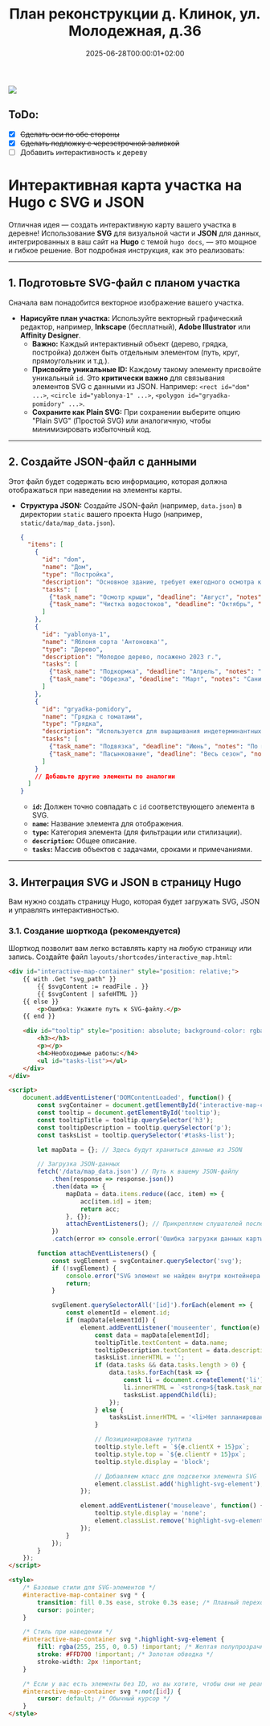 ﻿---
title: "План реконструкции д. Клинок, ул. Молодежная, д.36"
slug: klinok-mol-36
description: "План реконструкции д. Клинок, ул. Молодежная, д.36"
summary: "Мы используем блог для анонса статей или служебных заметок. Информация в них может быть не актуальной или даже не верной! Актуальную информацию смотрите в разделе «Проекты»."
date: 2025-06-28T00:00:01+02:00
lastmod: 2025-06-28T00:00:02+02:00
draft: false
weight:
toc: true
categories: []
tags: [rebuild, klinok]
contributors: [mitulka]
pinned: false
homepage: false
seo:
  title: "" # custom title (optional)
  description: "" # custom description (recommended)
  canonical: "" # custom canonical URL (optional)
  robots: "" # custom robot tags (optional)
---

![](img/klinok-mol-36.svg)

## ToDo:

- [x] ~~Сделать оси по обе стороны~~
- [x] ~~Сделать подложку с черезстрочной заливкой~~
- [ ] Добавить интерактивность к дереву

# Интерактивная карта участка на Hugo с SVG и JSON

Отличная идея — создать интерактивную карту вашего участка в деревне! Использование **SVG** для визуальной части и **JSON** для данных, интегрированных в ваш сайт на **Hugo** с темой `hugo docs`, — это мощное и гибкое решение. Вот подробная инструкция, как это реализовать:

---

## 1. Подготовьте SVG-файл с планом участка

Сначала вам понадобится векторное изображение вашего участка.

* **Нарисуйте план участка:** Используйте векторный графический редактор, например, **Inkscape** (бесплатный), **Adobe Illustrator** или **Affinity Designer**.
    * **Важно:** Каждый интерактивный объект (дерево, грядка, постройка) должен быть отдельным элементом (путь, круг, прямоугольник и т.д.).
    * **Присвойте уникальные ID:** Каждому такому элементу присвойте уникальный `id`. Это **критически важно** для связывания элементов SVG с данными из JSON. Например: `<rect id="dom" ...>`, `<circle id="yablonya-1" ...>`, `<polygon id="gryadka-pomidory" ...>`.
    * **Сохраните как Plain SVG:** При сохранении выберите опцию "Plain SVG" (Простой SVG) или аналогичную, чтобы минимизировать избыточный код.

---

## 2. Создайте JSON-файл с данными

Этот файл будет содержать всю информацию, которая должна отображаться при наведении на элементы карты.

* **Структура JSON:** Создайте JSON-файл (например, `data.json`) в директории `static` вашего проекта Hugo (например, `static/data/map_data.json`).

    ```json
    {
      "items": [
        {
          "id": "dom",
          "name": "Дом",
          "type": "Постройка",
          "description": "Основное здание, требует ежегодного осмотра кровли.",
          "tasks": [
            {"task_name": "Осмотр крыши", "deadline": "Август", "notes": "Проверить на протечки и повреждения"},
            {"task_name": "Чистка водостоков", "deadline": "Октябрь", "notes": "Перед зимой"}
          ]
        },
        {
          "id": "yablonya-1",
          "name": "Яблоня сорта 'Антоновка'",
          "type": "Дерево",
          "description": "Молодое дерево, посажено 2023 г.",
          "tasks": [
            {"task_name": "Подкормка", "deadline": "Апрель", "notes": "Азотные удобрения"},
            {"task_name": "Обрезка", "deadline": "Март", "notes": "Санитарная обрезка"}
          ]
        },
        {
          "id": "gryadka-pomidory",
          "name": "Грядка с томатами",
          "type": "Грядка",
          "description": "Используется для выращивания индетерминантных сортов томатов.",
          "tasks": [
            {"task_name": "Подвязка", "deadline": "Июнь", "notes": "По мере роста"},
            {"task_name": "Пасынкование", "deadline": "Весь сезон", "notes": "Регулярно"}
          ]
        }
        // Добавьте другие элементы по аналогии
      ]
    }
    ```

    * **`id`:** Должен точно совпадать с `id` соответствующего элемента в SVG.
    * **`name`:** Название элемента для отображения.
    * **`type`:** Категория элемента (для фильтрации или стилизации).
    * **`description`:** Общее описание.
    * **`tasks`:** Массив объектов с задачами, сроками и примечаниями.

---

## 3. Интеграция SVG и JSON в страницу Hugo

Вам нужно создать страницу Hugo, которая будет загружать SVG, JSON и управлять интерактивностью.

### 3.1. Создание шорткода (рекомендуется)

Шорткод позволит вам легко вставлять карту на любую страницу или запись. Создайте файл `layouts/shortcodes/interactive_map.html`:

```html
<div id="interactive-map-container" style="position: relative;">
    {{ with .Get "svg_path" }}
        {{ $svgContent := readFile . }}
        {{ $svgContent | safeHTML }}
    {{ else }}
        <p>Ошибка: Укажите путь к SVG-файлу.</p>
    {{ end }}

    <div id="tooltip" style="position: absolute; background-color: rgba(0,0,0,0.8); color: white; padding: 10px; border-radius: 5px; display: none; z-index: 1000;">
        <h3></h3>
        <p></p>
        <h4>Необходимые работы:</h4>
        <ul id="tasks-list"></ul>
    </div>
</div>

<script>
    document.addEventListener('DOMContentLoaded', function() {
        const svgContainer = document.getElementById('interactive-map-container');
        const tooltip = document.getElementById('tooltip');
        const tooltipTitle = tooltip.querySelector('h3');
        const tooltipDescription = tooltip.querySelector('p');
        const tasksList = tooltip.querySelector('#tasks-list');

        let mapData = {}; // Здесь будут храниться данные из JSON

        // Загрузка JSON-данных
        fetch('/data/map_data.json') // Путь к вашему JSON-файлу
            .then(response => response.json())
            .then(data => {
                mapData = data.items.reduce((acc, item) => {
                    acc[item.id] = item;
                    return acc;
                }, {});
                attachEventListeners(); // Прикрепляем слушателей после загрузки данных
            })
            .catch(error => console.error('Ошибка загрузки данных карты:', error));

        function attachEventListeners() {
            const svgElement = svgContainer.querySelector('svg');
            if (!svgElement) {
                console.error("SVG элемент не найден внутри контейнера.");
                return;
            }

            svgElement.querySelectorAll('[id]').forEach(element => {
                const elementId = element.id;
                if (mapData[elementId]) {
                    element.addEventListener('mouseenter', function(e) {
                        const data = mapData[elementId];
                        tooltipTitle.textContent = data.name;
                        tooltipDescription.textContent = data.description;
                        tasksList.innerHTML = '';
                        if (data.tasks && data.tasks.length > 0) {
                            data.tasks.forEach(task => {
                                const li = document.createElement('li');
                                li.innerHTML = `<strong>${task.task_name}</strong> (Срок: ${task.deadline})<br>${task.notes}`;
                                tasksList.appendChild(li);
                            });
                        } else {
                            tasksList.innerHTML = '<li>Нет запланированных работ.</li>';
                        }

                        // Позиционирование тултипа
                        tooltip.style.left = `${e.clientX + 15}px`;
                        tooltip.style.top = `${e.clientY + 15}px`;
                        tooltip.style.display = 'block';

                        // Добавляем класс для подсветки элемента SVG
                        element.classList.add('highlight-svg-element');
                    });

                    element.addEventListener('mouseleave', function() {
                        tooltip.style.display = 'none';
                        element.classList.remove('highlight-svg-element');
                    });
                }
            });
        }
    });
</script>

<style>
    /* Базовые стили для SVG-элементов */
    #interactive-map-container svg * {
        transition: fill 0.3s ease, stroke 0.3s ease; /* Плавный переход при наведении */
        cursor: pointer;
    }

    /* Стиль при наведении */
    #interactive-map-container svg *.highlight-svg-element {
        fill: rgba(255, 255, 0, 0.5) !important; /* Желтая полупрозрачная заливка */
        stroke: #FFD700 !important; /* Золотая обводка */
        stroke-width: 2px !important;
    }

    /* Если у вас есть элементы без ID, но вы хотите, чтобы они не реагировали */
    #interactive-map-container svg *:not([id]) {
        cursor: default; /* Обычный курсор */
    }
</style>